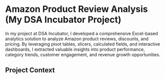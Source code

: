 # Amazon Product Review Analysis (My DSA Incubator Project)
In my project at DSA Incubator, I developed a comprehensive Excel-based analytics solution to analyze Amazon product reviews, discounts, and pricing. By leveraging pivot tables, slicers, calculated fields, and interactive dashboards, I extracted valuable insights into product performance, category trends, customer engagement, and revenue growth opportunities.

## Project Context



